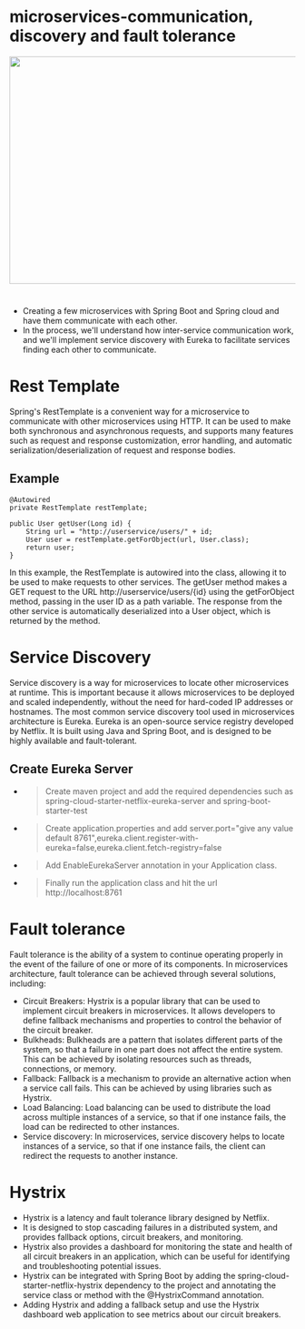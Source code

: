 # microservices-communication, discovery and fault tolerance
<img style="text-align:center" src="https://user-images.githubusercontent.com/81709725/213630593-3b7d6e17-e128-4d84-96ba-5662be7cf32e.png" width=800px height=400px/>


#

- Creating a few microservices with Spring Boot and Spring cloud and have them communicate with each other. 
- In the process, we'll understand how inter-service communication work, and we'll implement service discovery with Eureka to facilitate services finding each other to communicate.

#

# Rest Template
Spring's RestTemplate is a convenient way for a microservice to communicate with other microservices using HTTP. It can be used to make both synchronous and asynchronous requests, and supports many features 
such as request and response customization, error handling, and automatic serialization/deserialization of request and response bodies. 

## Example  
```
@Autowired
private RestTemplate restTemplate;

public User getUser(Long id) {
    String url = "http://userservice/users/" + id;
    User user = restTemplate.getForObject(url, User.class);
    return user;
}
```
In this example, the RestTemplate is autowired into the class, allowing it to be used to make requests to other services. 
The getUser method makes a GET request to the URL http://userservice/users/{id} using the getForObject method, passing in the user ID as a path variable. 
The response from the other service is automatically deserialized into a User object, which is returned by the method.

# 

# Service Discovery
Service discovery is a way for microservices to locate other microservices at runtime. 
This is important because it allows microservices to be deployed and scaled independently, without the need for hard-coded IP addresses or hostnames.
The most common service discovery tool used in microservices architecture is Eureka. 
Eureka is an open-source service registry developed by Netflix. It is built using Java and Spring Boot, and is designed to be highly available and fault-tolerant.

## Create Eureka Server
- > Create maven project and add the required dependencies such as spring-cloud-starter-netflix-eureka-server and spring-boot-starter-test
- > Create application.properties and add server.port="give any value default 8761",eureka.client.register-with-eureka=false,eureka.client.fetch-registry=false
- > Add EnableEurekaServer annotation in your Application class.
- > Finally run the application class and hit the url http://localhost:8761

#

# Fault tolerance
Fault tolerance is the ability of a system to continue operating properly in the event of the failure of one or more of its components. In microservices architecture, fault tolerance can be achieved through several solutions, including:

* Circuit Breakers: Hystrix is a popular library that can be used to implement circuit breakers in microservices. It allows developers to define fallback mechanisms and properties to control the behavior of the circuit breaker.
* Bulkheads: Bulkheads are a pattern that isolates different parts of the system, so that a failure in one part does not affect the entire system. This can be achieved by isolating resources such as threads, connections, or memory.
* Fallback: Fallback is a mechanism to provide an alternative action when a service call fails. This can be achieved by using libraries such as Hystrix.
* Load Balancing: Load balancing can be used to distribute the load across multiple instances of a service, so that if one instance fails, the load can be redirected to other instances.
* Service discovery: In microservices, service discovery helps to locate instances of a service, so that if one instance fails, the client can redirect the requests to another instance.

#

# Hystrix
- Hystrix is a latency and fault tolerance library designed by Netflix. 
- It is designed to stop cascading failures in a distributed system, and provides fallback options, circuit breakers, and monitoring.
- Hystrix also provides a dashboard for monitoring the state and health of all circuit breakers in an application, which can be useful for identifying and troubleshooting potential issues.
- Hystrix can be integrated with Spring Boot by adding the spring-cloud-starter-netflix-hystrix dependency to the project and annotating the service class or 
  method with the @HystrixCommand annotation.
- Adding Hystrix and adding a fallback setup and use the Hystrix dashboard web application to see metrics about our circuit breakers.
